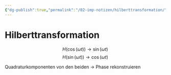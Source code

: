 ```yaml
---
{"dg-publish":true,"permalink":"/02-imp-notizen/hilberttransformation/"}
---
```


# Hilberttransformation
$$H(\cos(\omega t))\to\sin(\omega t)$$
$$H(\sin(\omega t))\to\cos(\omega t)$$

Quadraturkomponenten von den beiden -> Phase rekonstruieren